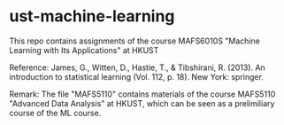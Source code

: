 # ust-machine-learning
This repo contains assignments of the course MAFS6010S "Machine Learning with Its Applications" at HKUST

Reference: James, G., Witten, D., Hastie, T., & Tibshirani, R. (2013). An introduction to statistical learning (Vol. 112, p. 18). New York: springer.

Remark: The file "MAFS5110" contains materials of the course MAFS5110 "Advanced Data Analysis" at HKUST, which can be seen as a prelimiliary course of the ML course.
